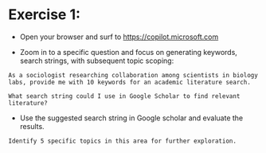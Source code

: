 # Exercise 1:

- Open your browser and surf to https://copilot.microsoft.com

- Zoom in to a specific question and focus on generating keywords, search strings, with subsequent topic scoping:

```
As a sociologist researching collaboration among scientists in biology labs, provide me with 10 keywords for an academic literature search.
```


```
What search string could I use in Google Scholar to find relevant literature?
```


- Use the suggested search string in Google scholar and evaluate the results.

```
Identify 5 specific topics in this area for further exploration.
```